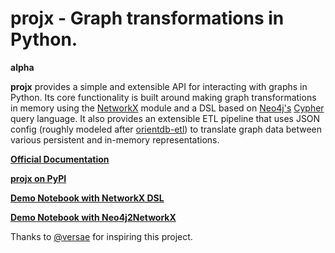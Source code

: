 # projx - Graph transformations in Python.

**alpha**

**projx** provides a simple and extensible API for interacting with graphs in Python. Its core functionality is built around making graph transformations in memory using the [NetworkX](https://networkx.github.io/) module and a DSL based on [Neo4j's](http://neo4j.com/) [Cypher](http://neo4j.com/docs/stable/cypher-query-lang.html) query language. It also provides an extensible ETL pipeline that uses JSON config (roughly modeled after [orientdb-etl](https://github.com/orientechnologies/orientdb-etl/wiki)) to translate graph data between various persistent and in-memory representations.

**[Official Documentation](http://davebshow.github.io/projx/)**

**[projx on PyPI](https://pypi.python.org/pypi/projx)**

**[Demo Notebook with NetworkX DSL](http://bit.ly/1EiMaMt)**

**[Demo Notebook with Neo4j2NetworkX](http://nbviewer.ipython.org/github/davebshow/projx/blob/master/projx_neo4j_demo.ipynb)**

Thanks to [@versae](https://github.com/versae) for inspiring this project.
